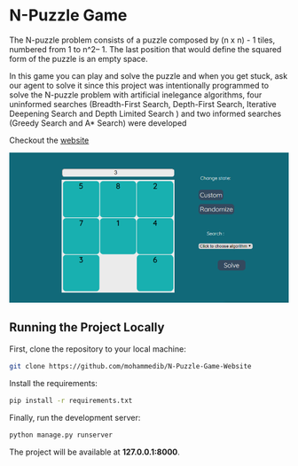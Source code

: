 # N-Puzzle Game

The N-puzzle problem consists of a puzzle composed by (n x n) - 1 tiles, numbered from 1 to n^2– 1. The last position that would define the squared form of the puzzle is an empty space.

In this game you can play and solve the puzzle and when you get stuck, ask our agent to solve it since this project was intentionally programmed to solve the N-puzzle problem with artificial inelegance algorithms, four uninformed searches (Breadth-First Search, Depth-First Search, Iterative Deepening Search and Depth Limited Search ) and two informed searches (Greedy Search and A* Search) were developed


 Checkout the [website](http://npuzzle.pythonanywhere.com/)

<img src="/Puzzle_Project/static/media/website.png" alt="webiste screenshot" style="text-align: center;" width="650" >


## Running the Project Locally

First, clone the repository to your local machine:

```bash
git clone https://github.com/mohammedib/N-Puzzle-Game-Website
```

Install the requirements:

```bash
pip install -r requirements.txt
```

Finally, run the development server:

```bash
python manage.py runserver
```

The project will be available at **127.0.0.1:8000**.
